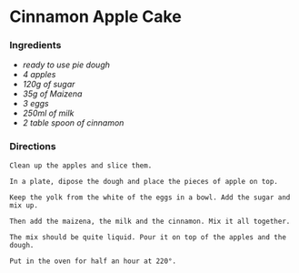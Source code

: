 # Cinnamon Apple Cake

### Ingredients
* *ready to use pie dough*
* *4 apples*
* *120g of sugar* 
* *35g of Maizena* 
* *3 eggs*
* *250ml of milk*
* *2 table spoon of cinnamon*

### Directions
```
Clean up the apples and slice them.

In a plate, dipose the dough and place the pieces of apple on top.

Keep the yolk from the white of the eggs in a bowl. Add the sugar and mix up.

Then add the maizena, the milk and the cinnamon. Mix it all together.

The mix should be quite liquid. Pour it on top of the apples and the dough.

Put in the oven for half an hour at 220°.
```

